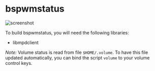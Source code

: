 bspwmstatus
===========

![screenshot](https://raw.github.com/ok100/bspwmstatus/master/screen.png)

To build bspwmstatus, you will need the following libraries:

* libmpdclient

*Note:* Volume status is read from file `$HOME/.volume`. To have this file updated
automatically, you can bind the script `volume` to your volume control keys.
